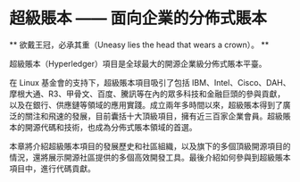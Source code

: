 # 超級賬本 —— 面向企業的分佈式賬本

** 欲戴王冠，必承其重（Uneasy lies the head that wears a crown）。 **

超級賬本（Hyperledger）項目是全球最大的開源企業級分佈式賬本平臺。

在 Linux 基金會的支持下，超級賬本項目吸引了包括 IBM、Intel、Cisco、DAH、摩根大通、R3、甲骨文、百度、騰訊等在內的眾多科技和金融巨頭的參與貢獻，以及在銀行、供應鏈等領域的應用實踐。成立兩年多時間以來，超級賬本得到了廣泛的關注和飛速的發展，目前囊括十大頂級項目，擁有近三百家企業會員。超級賬本的開源代碼和技術，也成為分佈式賬本領域的首選。

本章將介紹超級賬本項目的發展歷史和社區組織，以及旗下的多個頂級開源項目的情況，還將展示開源社區提供的多個高效開發工具。最後介紹如何參與到超級賬本項目中，進行代碼貢獻。

